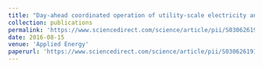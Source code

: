 ```yaml
---
title: "Day-ahead coordinated operation of utility-scale electricity and natural gas networks considering demand response based virtual power plants"
collection: publications
permalink: 'https://www.sciencedirect.com/science/article/pii/S030626191630589X'
date: 2016-08-15
venue: 'Applied Energy'
paperurl: 'https://www.sciencedirect.com/science/article/pii/S030626191630589X'
---
```

